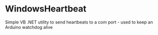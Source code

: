 # WindowsHeartbeat
Simple VB .NET utility to send heartbeats to a com port - used to keep an Arduino watchdog alive 
